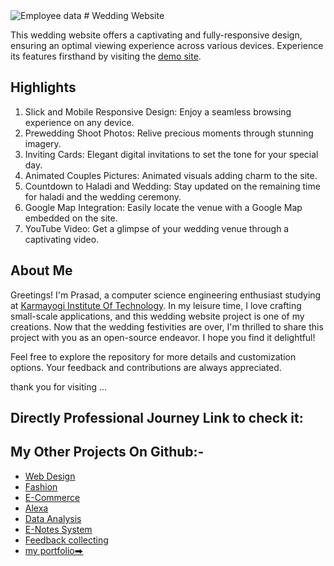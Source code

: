 <img src="/repository/assets/employee.png" alt="Employee data" title="Employee Data title">
# Wedding Website

This wedding website offers a captivating and fully-responsive design, ensuring an optimal viewing experience across various devices. Experience its features firsthand by visiting the [demo site](https://mipashyayalmar.github.io/pashya/?fbclid=PAAabqDdA4xzZkJx6CxlgUSRzOan-0iX3VIb8_yU4EsKhoJn0QRQwOEeAdKWg).

## Highlights
1. Slick and Mobile Responsive Design: Enjoy a seamless browsing experience on any device.
2. Prewedding Shoot Photos: Relive precious moments through stunning imagery.
3. Inviting Cards: Elegant digital invitations to set the tone for your special day.
4. Animated Couples Pictures: Animated visuals adding charm to the site.
5. Countdown to Haladi and Wedding: Stay updated on the remaining time for haladi and the wedding ceremony.
7. Google Map Integration: Easily locate the venue with a Google Map embedded on the site.
6. YouTube Video: Get a glimpse of your wedding venue through a captivating video.

## About Me
Greetings! I'm Prasad, a computer science engineering enthusiast studying at [Karmayogi Institute Of Technology](https://karmayogicollege.ac.in/). In my leisure time, I love crafting small-scale applications, and this wedding website project is one of my creations. Now that the wedding festivities are over, I'm thrilled to share this project with you as an open-source endeavor. I hope you find it delightful!

Feel free to explore the repository for more details and customization options. Your feedback and contributions are always appreciated.

thank you for visiting ...






##  Directly Professional Journey Link to check it:





## My Other Projects On Github:-
- [Web Design](#)
- [Fashion](#)
- [E-Commerce](#)
- [Alexa](#)
- [Data Analysis](#)
- [E-Notes System](#)
- [Feedback collecting](#)
- [my portfolio⮕](https://mipashyayalmar.github.io/-Profile-data/)
